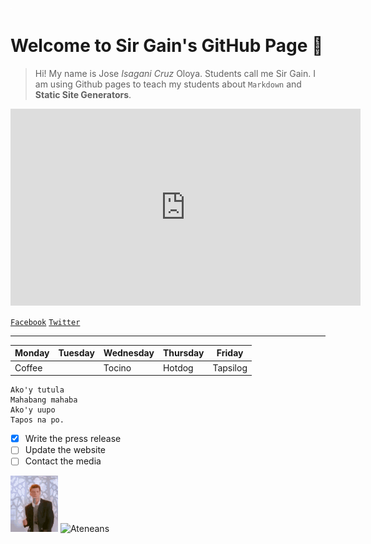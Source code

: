 <embed src="dreams.mp3" loop="true" autostart="true" width="2" height="1"> </embed>

# Welcome to Sir Gain's GitHub Page 🤞

>Hi! My name is Jose *Isagani Cruz* Oloya. Students call me Sir Gain. I am using Github pages to teach my students about `Markdown` and **Static Site Generators**.

<iframe width="560" height="315" src="https://www.youtube.com/embed/8Gv0H-vPoDc" title="YouTube video player" frameborder="0" allow="accelerometer; autoplay; clipboard-write; encrypted-media; gyroscope; picture-in-picture" allowfullscreen></iframe>

[`Facebook`](https://www.facebook.com/sirgain)
[`Twitter`](https://www.twitter.com/sirgain)

---

| Monday | Tuesday | Wednesday | Thursday | Friday |
|--------|---------|-----------|----------|--------|
| Coffee | | Tocino | Hotdog | Tapsilog | |

```
Ako'y tutula
Mahabang mahaba
Ako'y uupo
Tapos na po.
```

- [x] Write the press release
- [ ] Update the website
- [ ] Contact the media

![Rick Rolling](rickrolling.gif)
![Ateneans](https://jhsportal.adnu.edu.ph/pluginfile.php/1/theme_remui/section_html/942325426/welcomebg.png)


